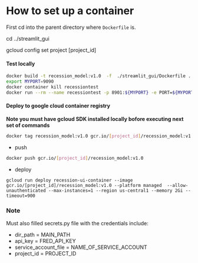 
# How to set up a container

First cd into the parent directory where `Dockerfile` is. 

cd ../streamlit_gui


gcloud config set project  [project_id] 

#### Test locally

``` bash
docker build -t recession_model:v1.0  -f  ./streamlit_gui/Dockerfile .   
export MYPORT=9090
docker container kill recessiontest
docker run --rm --name recessiontest -p 8901:${MYPORT} -e PORT=${MYPORT} recession_model:v1.0
```

#### Deploy to google cloud container registry

**Note you must have gcloud SDK installed locally bofore executing next set of commands**
 
``` bash
docker tag recession_model:v1.0 gcr.io/[project_id]/recession_model:v1.0    
```

* push

``` bash
docker push gcr.io/[project_id]/recession_model:v1.0 
```

* deploy


```
gcloud run deploy recession-ui-container --image gcr.io/[project_id]/recession_model:v1.0 --platform managed  --allow-unauthenticated --max-instances=1 --region us-central1 --memory 2Gi --timeout=900
```
    
### Note

Must also filled secrets.py file with the credentials include:
* dir_path =  MAIN_PATH
* api_key = FRED_API_KEY
* service_account_file = NAME_OF_SERVICE_ACCOUNT
* project_id = PROJECT_ID 